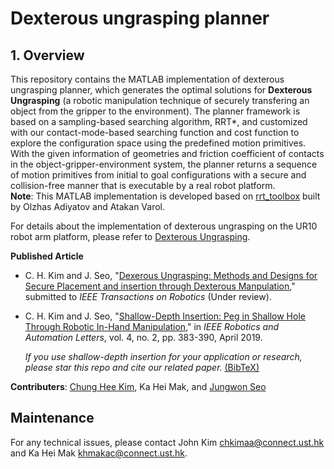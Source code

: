 # Dexterous ungrasping planner
## 1. Overview
This repository contains the MATLAB implementation of dexterous ungrasping planner, which generates the optimal solutions for **Dexterous Ungrasping** (a robotic manipulation technique of securely transfering an object from the gripper to the environment). The planner framework is based on a sampling-based searching algorithm, RRT*, and customized with our contact-mode-based searching function and cost function to explore the configuration space using the predefined motion primitives. With the given information of geometries and friction coefficient of contacts in the object-gripper-environment system, the planner returns a sequence of motion primitives from initial to goal configurations with a secure and collision-free manner that is executable by a real robot platform.  
**Note**: This MATLAB implementation is developed based on [rrt_toolbox](https://github.com/olzhas/rrt_toolbox) built by Olzhas Adiyatov and Atakan Varol.

For details about the implementation of dexterous ungrasping on the UR10 robot arm platform, please refer to [Dexterous Ungrasping](https://github.com/HKUST-RML/shallow_depth_insertion).

**Published Article**

- C. H. Kim and J. Seo, "[Dexerous Ungrasping: Methods and Designs for Secure Placement and insertion through Dexterous Manpulation]()," submitted to *IEEE Transactions on Robotics* (Under review). 

- C. H. Kim and J. Seo, "[Shallow-Depth Insertion: Peg in Shallow Hole Through Robotic In-Hand Manipulation](https://ieeexplore.ieee.org/document/8598749)," in *IEEE Robotics and Automation Letters*, vol. 4, no. 2, pp. 383-390, April 2019.

    *If you use shallow-depth insertion for your application or research, please star this repo and cite our related paper.* [(BibTeX)](files/BibTeX.txt)

**Contributers**: [Chung Hee Kim](https://sites.google.com/view/chjohnkim/home), Ka Hei Mak, and [Jungwon Seo](http://junseo.people.ust.hk/) 

## Maintenance
For any technical issues, please contact John Kim [chkimaa@connect.ust.hk]() and Ka Hei Mak [khmakac@connect.ust.hk]().
